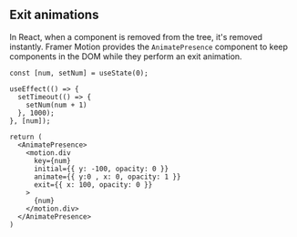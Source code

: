 ## Exit animations

In React, when a component is removed from the tree, it's removed instantly. Framer Motion provides the `AnimatePresence` component to keep components in the DOM while they perform an exit animation.

```
const [num, setNum] = useState(0);

useEffect(() => {
  setTimeout(() => {
    setNum(num + 1)
  }, 1000);
}, [num]);

return (
  <AnimatePresence>
    <motion.div
      key={num}
      initial={{ y: -100, opacity: 0 }}
      animate={{ y:0 , x: 0, opacity: 1 }}
      exit={{ x: 100, opacity: 0 }}
    >
      {num}
    </motion.div>
  </AnimatePresence>
)
```
